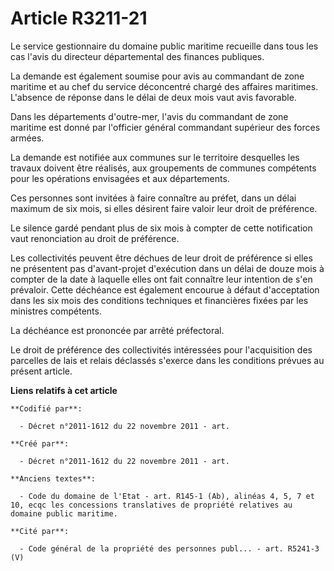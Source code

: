 # Article R3211-21

Le service gestionnaire du domaine public maritime recueille dans tous les cas l'avis du directeur départemental des finances
publiques.

La demande est également soumise pour avis au commandant de zone maritime et au chef du service déconcentré chargé des
affaires maritimes. L'absence de réponse dans le délai de deux mois vaut avis favorable.

Dans les départements d'outre-mer, l'avis du commandant de zone maritime est donné par l'officier général commandant
supérieur des forces armées.

La demande est notifiée aux communes sur le territoire desquelles les travaux doivent être réalisés, aux groupements de
communes compétents pour les opérations envisagées et aux départements.

Ces personnes sont invitées à faire connaître au préfet, dans un délai maximum de six mois, si elles désirent faire valoir
leur droit de préférence.

Le silence gardé pendant plus de six mois à compter de cette notification vaut renonciation au droit de préférence.

Les collectivités peuvent être déchues de leur droit de préférence si elles ne présentent pas d'avant-projet d'exécution dans
un délai de douze mois à compter de la date à laquelle elles ont fait connaître leur intention de s'en prévaloir. Cette
déchéance est également encourue à défaut d'acceptation dans les six mois des conditions techniques et financières fixées par
les ministres compétents.

La déchéance est prononcée par arrêté préfectoral.

Le droit de préférence des collectivités intéressées pour l'acquisition des parcelles de lais et relais déclassés s'exerce
dans les conditions prévues au présent article.

**Liens relatifs à cet article**

	**Codifié par**:

	  - Décret n°2011-1612 du 22 novembre 2011 - art.

	**Créé par**:

	  - Décret n°2011-1612 du 22 novembre 2011 - art.

	**Anciens textes**:

	  - Code du domaine de l'Etat - art. R145-1 (Ab), alinéas 4, 5, 7 et 10, ecqc les concessions translatives de propriété relatives au domaine public maritime.

	**Cité par**:

	  - Code général de la propriété des personnes publ... - art. R5241-3 (V)
